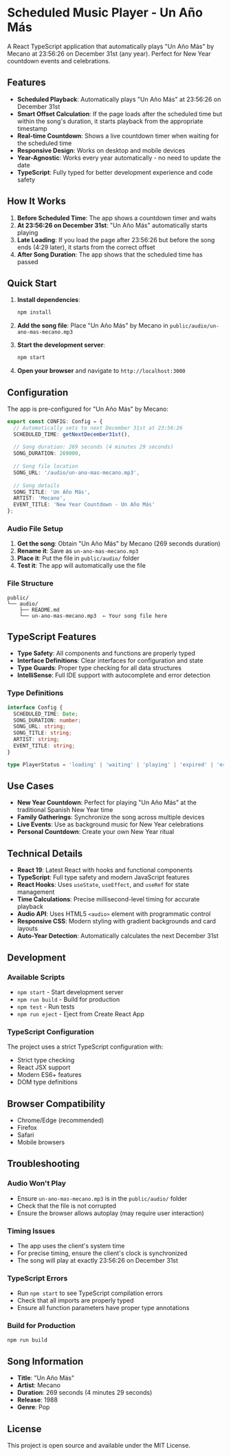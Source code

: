 # Scheduled Music Player - Un Año Más

A React TypeScript application that automatically plays "Un Año Más" by Mecano at 23:56:26 on December 31st (any year). Perfect for New Year countdown events and celebrations.

## Features

- **Scheduled Playback**: Automatically plays "Un Año Más" at 23:56:26 on December 31st
- **Smart Offset Calculation**: If the page loads after the scheduled time but within the song's duration, it starts playback from the appropriate timestamp
- **Real-time Countdown**: Shows a live countdown timer when waiting for the scheduled time
- **Responsive Design**: Works on desktop and mobile devices
- **Year-Agnostic**: Works every year automatically - no need to update the date
- **TypeScript**: Fully typed for better development experience and code safety

## How It Works

1. **Before Scheduled Time**: The app shows a countdown timer and waits
2. **At 23:56:26 on December 31st**: "Un Año Más" automatically starts playing
3. **Late Loading**: If you load the page after 23:56:26 but before the song ends (4:29 later), it starts from the correct offset
4. **After Song Duration**: The app shows that the scheduled time has passed

## Quick Start

1. **Install dependencies**:
   ```bash
   npm install
   ```

2. **Add the song file**:
   Place "Un Año Más" by Mecano in `public/audio/un-ano-mas-mecano.mp3`

3. **Start the development server**:
   ```bash
   npm start
   ```

4. **Open your browser** and navigate to `http://localhost:3000`

## Configuration

The app is pre-configured for "Un Año Más" by Mecano:

```typescript
export const CONFIG: Config = {
  // Automatically sets to next December 31st at 23:56:26
  SCHEDULED_TIME: getNextDecember31st(),
  
  // Song duration: 269 seconds (4 minutes 29 seconds)
  SONG_DURATION: 269000,
  
  // Song file location
  SONG_URL: '/audio/un-ano-mas-mecano.mp3',
  
  // Song details
  SONG_TITLE: 'Un Año Más',
  ARTIST: 'Mecano',
  EVENT_TITLE: 'New Year Countdown - Un Año Más'
};
```

### Audio File Setup

1. **Get the song**: Obtain "Un Año Más" by Mecano (269 seconds duration)
2. **Rename it**: Save as `un-ano-mas-mecano.mp3`
3. **Place it**: Put the file in `public/audio/` folder
4. **Test it**: The app will automatically use the file

### File Structure

```
public/
└── audio/
    ├── README.md
    └── un-ano-mas-mecano.mp3  ← Your song file here
```

## TypeScript Features

- **Type Safety**: All components and functions are properly typed
- **Interface Definitions**: Clear interfaces for configuration and state
- **Type Guards**: Proper type checking for all data structures
- **IntelliSense**: Full IDE support with autocomplete and error detection

### Type Definitions

```typescript
interface Config {
  SCHEDULED_TIME: Date;
  SONG_DURATION: number;
  SONG_URL: string;
  SONG_TITLE: string;
  ARTIST: string;
  EVENT_TITLE: string;
}

type PlayerStatus = 'loading' | 'waiting' | 'playing' | 'expired' | 'error';
```

## Use Cases

- **New Year Countdown**: Perfect for playing "Un Año Más" at the traditional Spanish New Year time
- **Family Gatherings**: Synchronize the song across multiple devices
- **Live Events**: Use as background music for New Year celebrations
- **Personal Countdown**: Create your own New Year ritual

## Technical Details

- **React 19**: Latest React with hooks and functional components
- **TypeScript**: Full type safety and modern JavaScript features
- **React Hooks**: Uses `useState`, `useEffect`, and `useRef` for state management
- **Time Calculations**: Precise millisecond-level timing for accurate playback
- **Audio API**: Uses HTML5 `<audio>` element with programmatic control
- **Responsive CSS**: Modern styling with gradient backgrounds and card layouts
- **Auto-Year Detection**: Automatically calculates the next December 31st

## Development

### Available Scripts

- `npm start` - Start development server
- `npm run build` - Build for production
- `npm test` - Run tests
- `npm run eject` - Eject from Create React App

### TypeScript Configuration

The project uses a strict TypeScript configuration with:
- Strict type checking
- React JSX support
- Modern ES6+ features
- DOM type definitions

## Browser Compatibility

- Chrome/Edge (recommended)
- Firefox
- Safari
- Mobile browsers

## Troubleshooting

### Audio Won't Play
- Ensure `un-ano-mas-mecano.mp3` is in the `public/audio/` folder
- Check that the file is not corrupted
- Ensure the browser allows autoplay (may require user interaction)

### Timing Issues
- The app uses the client's system time
- For precise timing, ensure the client's clock is synchronized
- The song will play at exactly 23:56:26 on December 31st

### TypeScript Errors
- Run `npm start` to see TypeScript compilation errors
- Check that all imports are properly typed
- Ensure all function parameters have proper type annotations

### Build for Production
```bash
npm run build
```

## Song Information

- **Title**: "Un Año Más"
- **Artist**: Mecano
- **Duration**: 269 seconds (4 minutes 29 seconds)
- **Release**: 1988
- **Genre**: Pop

## License

This project is open source and available under the MIT License.
